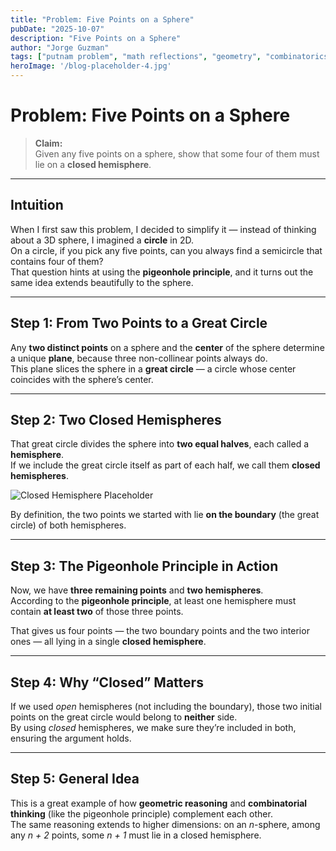 ```yaml
---
title: "Problem: Five Points on a Sphere"
pubDate: "2025-10-07"
description: "Five Points on a Sphere"
author: "Jorge Guzman"
tags: ["putnam problem", "math reflections", "geometry", "combinatorics"]
heroImage: '/blog-placeholder-4.jpg'
---
```


# Problem: Five Points on a Sphere

> **Claim:**  
> Given any five points on a sphere, show that some four of them must lie on a **closed hemisphere**.

---

## Intuition

When I first saw this problem, I decided to simplify it — instead of thinking about a 3D sphere, I imagined a **circle** in 2D.  
On a circle, if you pick any five points, can you always find a semicircle that contains four of them?  
That question hints at using the **pigeonhole principle**, and it turns out the same idea extends beautifully to the sphere.

---

## Step 1: From Two Points to a Great Circle

Any **two distinct points** on a sphere and the **center** of the sphere determine a unique **plane**, because three non-collinear points always do.  
This plane slices the sphere in a **great circle** — a circle whose center coincides with the sphere’s center.

---

## Step 2: Two Closed Hemispheres

That great circle divides the sphere into **two equal halves**, each called a **hemisphere**.  
If we include the great circle itself as part of each half, we call them **closed hemispheres**.

![Closed Hemisphere Placeholder](/images/closed-hemisphere.png)

By definition, the two points we started with lie **on the boundary** (the great circle) of both hemispheres.

---

## Step 3: The Pigeonhole Principle in Action

Now, we have **three remaining points** and **two hemispheres**.  
According to the **pigeonhole principle**, at least one hemisphere must contain **at least two** of those three points.

That gives us four points — the two boundary points and the two interior ones — all lying in a single **closed hemisphere**.

---

## Step 4: Why “Closed” Matters

If we used *open* hemispheres (not including the boundary), those two initial points on the great circle would belong to **neither** side.  
By using *closed* hemispheres, we make sure they’re included in both, ensuring the argument holds.

---

## Step 5: General Idea

This is a great example of how **geometric reasoning** and **combinatorial thinking** (like the pigeonhole principle) complement each other.  
The same reasoning extends to higher dimensions: on an *n*-sphere, among any *n + 2* points, some *n + 1* must lie in a closed hemisphere.
